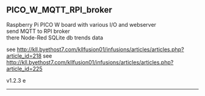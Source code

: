 ## PICO_W_MQTT_RPI_broker
Raspberry Pi PICO W board with various I/O and webserver</br>
send MQTT to RPI broker</br>
there Node-Red SQLite db trends data

see http://kll.byethost7.com/kllfusion01/infusions/articles/articles.php?article_id=218
see http://kll.byethost7.com/kllfusion01/infusions/articles/articles.php?article_id=225

v1.2.3 e
_______________________________
